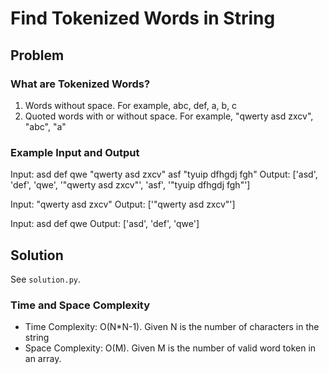 # Find Tokenized Words in String

## Problem

### What are Tokenized Words?

1. Words without space. For example, abc, def, a, b, c
2. Quoted words with or without space. For example, "qwerty asd zxcv", "abc", "a"

### Example Input and Output

Input: asd def qwe "qwerty asd zxcv" asf "tyuip dfhgdj fgh"
Output: ['asd', 'def', 'qwe', '"qwerty asd zxcv"', 'asf', '"tyuip dfhgdj fgh"']

Input: "qwerty asd zxcv"
Output: ['"qwerty asd zxcv"']

Input: asd def qwe
Output: ['asd', 'def', 'qwe']

## Solution

See `solution.py`.

### Time and Space Complexity

- Time Complexity: O(N*N-1). Given N is the number of characters in the string
- Space Complexity: O(M). Given M is the number of valid word token in an array.